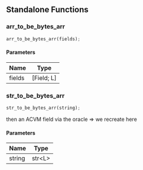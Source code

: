 ## Standalone Functions

### arr_to_be_bytes_arr

```rust
arr_to_be_bytes_arr(fields);
```

#### Parameters
| Name | Type |
| --- | --- |
| fields | [Field; L] |

### str_to_be_bytes_arr

```rust
str_to_be_bytes_arr(string);
```

then an ACVM field via the oracle =&gt; we recreate here

#### Parameters
| Name | Type |
| --- | --- |
| string | str&lt;L&gt; |

